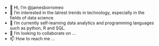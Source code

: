 - 👋 Hi, I’m @jamesborromeo
- 👀 I’m interested in the latrest trends in technology, especially in the fields of data science. 
- 🌱 I’m currently self-learning data analytics and programming languages such as python, R and SQL. 
- 💞️ I’m looking to collaborate on ...
- 📫 How to reach me ...

<!---
jamesborromeo/jamesborromeo is a ✨ special ✨ repository because its `README.md` (this file) appears on your GitHub profile.
You can click the Preview link to take a look at your changes.
--->
